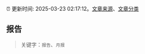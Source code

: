 :alarm_clock: 更新时间: 2025-03-23 02:17:12。[文章来源](/README.md)、[文章分类](/TAGS.md)

## 报告


> 关键字：`报告`、`月报`



